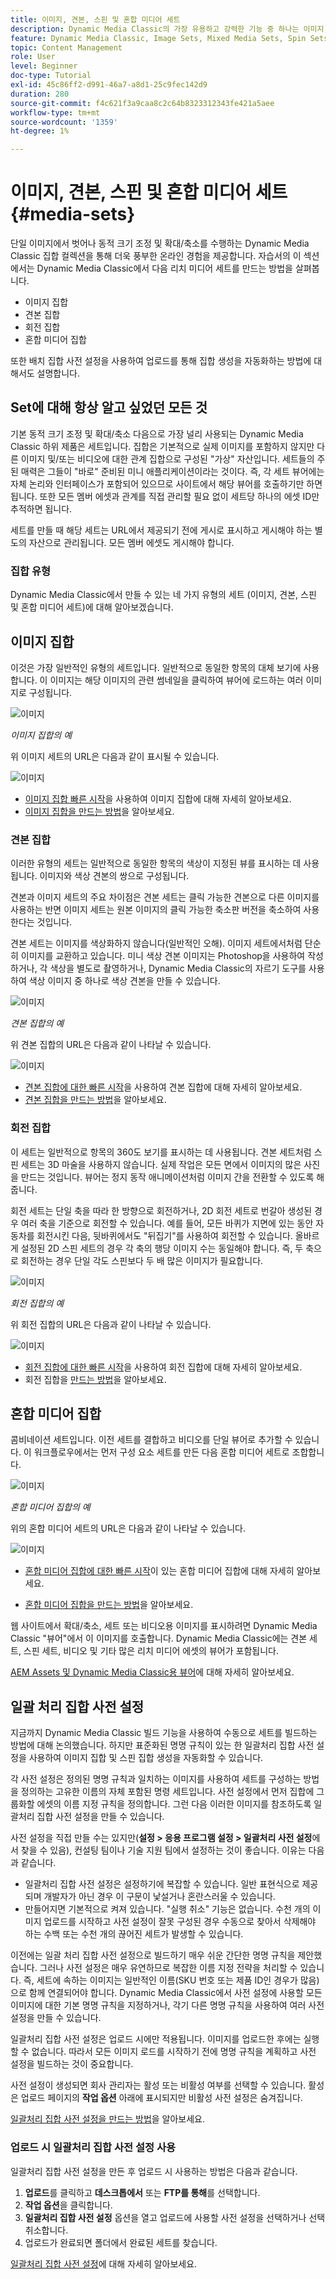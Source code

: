 ```yaml
---
title: 이미지, 견본, 스핀 및 혼합 미디어 세트
description: Dynamic Media Classic의 가장 유용하고 강력한 기능 중 하나는 이미지, 견본, 스핀 및 혼합 미디어 세트와 같은 리치 미디어 세트를 만들 수 있도록 지원하는 것입니다. 각 리치 미디어 세트가 무엇이며 Dynamic Media Classic에서 각 유형을 만드는 방법을 알아봅니다. 그런 다음 업로드 시 리치 미디어 세트를 만드는 프로세스를 자동화하는 일괄처리 세트 사전 설정에 대해 자세히 알아보십시오.
feature: Dynamic Media Classic, Image Sets, Mixed Media Sets, Spin Sets
topic: Content Management
role: User
level: Beginner
doc-type: Tutorial
exl-id: 45c86ff2-d991-46a7-a8d1-25c9fec142d9
duration: 280
source-git-commit: f4c621f3a9caa8c2c64b8323312343fe421a5aee
workflow-type: tm+mt
source-wordcount: '1359'
ht-degree: 1%

---
```


# 이미지, 견본, 스핀 및 혼합 미디어 세트 {#media-sets}

단일 이미지에서 벗어나 동적 크기 조정 및 확대/축소를 수행하는 Dynamic Media Classic 집합 컬렉션을 통해 더욱 풍부한 온라인 경험을 제공합니다. 자습서의 이 섹션에서는 Dynamic Media Classic에서 다음 리치 미디어 세트를 만드는 방법을 살펴봅니다.

- 이미지 집합
- 견본 집합
- 회전 집합
- 혼합 미디어 집합

또한 배치 집합 사전 설정을 사용하여 업로드를 통해 집합 생성을 자동화하는 방법에 대해서도 설명합니다.

## Set에 대해 항상 알고 싶었던 모든 것

기본 동적 크기 조정 및 확대/축소 다음으로 가장 널리 사용되는 Dynamic Media Classic 하위 제품은 세트입니다. 집합은 기본적으로 실제 이미지를 포함하지 않지만 다른 이미지 및/또는 비디오에 대한 관계 집합으로 구성된 &quot;가상&quot; 자산입니다. 세트들의 주된 매력은 그들이 &quot;바로&quot; 준비된 미니 애플리케이션이라는 것이다. 즉, 각 세트 뷰어에는 자체 논리와 인터페이스가 포함되어 있으므로 사이트에서 해당 뷰어를 호출하기만 하면 됩니다. 또한 모든 멤버 에셋과 관계를 직접 관리할 필요 없이 세트당 하나의 에셋 ID만 추적하면 됩니다.

세트를 만들 때 해당 세트는 URL에서 제공되기 전에 게시로 표시하고 게시해야 하는 별도의 자산으로 관리됩니다. 모든 멤버 에셋도 게시해야 합니다.

### 집합 유형

Dynamic Media Classic에서 만들 수 있는 네 가지 유형의 세트 (이미지, 견본, 스핀 및 혼합 미디어 세트)에 대해 알아보겠습니다.

## 이미지 집합

이것은 가장 일반적인 유형의 세트입니다. 일반적으로 동일한 항목의 대체 보기에 사용합니다. 이 이미지는 해당 이미지의 관련 썸네일을 클릭하여 뷰어에 로드하는 여러 이미지로 구성됩니다.

![이미지](assets/media-sets/image-set-1.jpg)

_이미지 집합의 예_

위 이미지 세트의 URL은 다음과 같이 표시될 수 있습니다.

![이미지](assets/media-sets/image-set-url-1.png)

- [이미지 집합 빠른 시작](https://experienceleague.adobe.com/docs/dynamic-media-classic/using/image-sets/quick-start-image-sets.html?lang=ko)을 사용하여 이미지 집합에 대해 자세히 알아보세요.
- [이미지 집합을 만드는 방법](https://experienceleague.adobe.com/docs/dynamic-media-classic/using/image-sets/creating-image-set.html?lang=ko#creating-an-image-set)을 알아보세요.

### 견본 집합

이러한 유형의 세트는 일반적으로 동일한 항목의 색상이 지정된 뷰를 표시하는 데 사용됩니다. 이미지와 색상 견본의 쌍으로 구성됩니다.

견본과 이미지 세트의 주요 차이점은 견본 세트는 클릭 가능한 견본으로 다른 이미지를 사용하는 반면 이미지 세트는 원본 이미지의 클릭 가능한 축소판 버전을 축소하여 사용한다는 것입니다.

견본 세트는 이미지를 색상화하지 않습니다(일반적인 오해). 이미지 세트에서처럼 단순히 이미지를 교환하고 있습니다. 미니 색상 견본 이미지는 Photoshop을 사용하여 작성하거나, 각 색상을 별도로 촬영하거나, Dynamic Media Classic의 자르기 도구를 사용하여 색상 이미지 중 하나로 색상 견본을 만들 수 있습니다.

![이미지](assets/media-sets/image-set-2.jpg)

_견본 집합의 예_

위 견본 집합의 URL은 다음과 같이 나타날 수 있습니다.

![이미지](assets/media-sets/image-set_url.png)

- [견본 집합에 대한 빠른 시작](https://experienceleague.adobe.com/docs/dynamic-media-classic/using/swatch-sets/quick-start-swatch-sets.html?lang=ko)을 사용하여 견본 집합에 대해 자세히 알아보세요.
- [견본 집합을 만드는 방법](https://experienceleague.adobe.com/docs/dynamic-media-classic/using/swatch-sets/creating-swatch-set.html?lang=ko#creating-a-swatch-set)을 알아보세요.

### 회전 집합

이 세트는 일반적으로 항목의 360도 보기를 표시하는 데 사용됩니다. 견본 세트처럼 스핀 세트는 3D 마술을 사용하지 않습니다. 실제 작업은 모든 면에서 이미지의 많은 사진을 만드는 것입니다. 뷰어는 정지 동작 애니메이션처럼 이미지 간을 전환할 수 있도록 해줍니다.

회전 세트는 단일 축을 따라 한 방향으로 회전하거나, 2D 회전 세트로 번갈아 생성된 경우 여러 축을 기준으로 회전할 수 있습니다. 예를 들어, 모든 바퀴가 지면에 있는 동안 자동차를 회전시킨 다음, 뒷바퀴에서도 &quot;뒤집기&quot;를 사용하여 회전할 수 있습니다. 올바르게 설정된 2D 스핀 세트의 경우 각 축의 행당 이미지 수는 동일해야 합니다. 즉, 두 축으로 회전하는 경우 단일 각도 스핀보다 두 배 많은 이미지가 필요합니다.

![이미지](assets/media-sets/image-set-3.png)

_회전 집합의 예_

위 회전 집합의 URL은 다음과 같이 나타날 수 있습니다.

![이미지](assets/media-sets/spin-set.png)

- [회전 집합에 대한 빠른 시작](https://experienceleague.adobe.com/docs/dynamic-media-classic/using/spin-sets/quick-start-spin-sets.html?lang=ko)을 사용하여 회전 집합에 대해 자세히 알아보세요.
- 회전 집합을 [만드는 방법](https://experienceleague.adobe.com/docs/dynamic-media-classic/using/spin-sets/creating-spin-set.html?lang=ko#creating-a-spin-set)을 알아보세요.

## 혼합 미디어 집합

콤비네이션 세트입니다. 이전 세트를 결합하고 비디오를 단일 뷰어로 추가할 수 있습니다. 이 워크플로우에서는 먼저 구성 요소 세트를 만든 다음 혼합 미디어 세트로 조합합니다.

![이미지](assets/media-sets/image-set-4.png)

_혼합 미디어 집합의 예_

위의 혼합 미디어 세트의 URL은 다음과 같이 나타날 수 있습니다.

![이미지](assets/media-sets/image-set-url-1.png)

- [혼합 미디어 집합에 대한 빠른 시작](https://experienceleague.adobe.com/docs/dynamic-media-classic/using/mixed-media-sets/quick-start-mixed-media-sets.html?lang=ko)이 있는 혼합 미디어 집합에 대해 자세히 알아보세요.

- [혼합 미디어 집합을 만드는 방법](https://experienceleague.adobe.com/docs/dynamic-media-classic/using/mixed-media-sets/creating-mixed-media-set.html?lang=ko#creating-a-mixed-media-set)을 알아보세요.

웹 사이트에서 확대/축소, 세트 또는 비디오용 이미지를 표시하려면 Dynamic Media Classic &quot;뷰어&quot;에서 이 이미지를 호출합니다. Dynamic Media Classic에는 견본 세트, 스핀 세트, 비디오 및 기타 많은 리치 미디어 에셋의 뷰어가 포함됩니다.

[AEM Assets 및 Dynamic Media Classic용 뷰어](https://experienceleague.adobe.com/docs/dynamic-media-developer-resources/library/viewers-aem-assets-dmc/c-html5-s7-aem-asset-viewers.html?lang=ko)에 대해 자세히 알아보세요.

## 일괄 처리 집합 사전 설정

지금까지 Dynamic Media Classic 빌드 기능을 사용하여 수동으로 세트를 빌드하는 방법에 대해 논의했습니다. 하지만 표준화된 명명 규칙이 있는 한 일괄처리 집합 사전 설정을 사용하여 이미지 집합 및 스핀 집합 생성을 자동화할 수 있습니다.

각 사전 설정은 정의된 명명 규칙과 일치하는 이미지를 사용하여 세트를 구성하는 방법을 정의하는 고유한 이름의 자체 포함된 명령 세트입니다. 사전 설정에서 먼저 집합에 그룹화할 에셋의 이름 지정 규칙을 정의합니다. 그런 다음 이러한 이미지를 참조하도록 일괄처리 집합 사전 설정을 만들 수 있습니다.

사전 설정을 직접 만들 수는 있지만(**설정 > 응용 프로그램 설정 > 일괄처리 사전 설정**&#x200B;에서 찾을 수 있음), 컨설팅 팀이나 기술 지원 팀에서 설정하는 것이 좋습니다. 이유는 다음과 같습니다.

- 일괄처리 집합 사전 설정은 설정하기에 복잡할 수 있습니다. 일반 표현식으로 제공되며 개발자가 아닌 경우 이 구문이 낯설거나 혼란스러울 수 있습니다.
- 만들어지면 기본적으로 켜져 있습니다. &quot;실행 취소&quot; 기능은 없습니다. 수천 개의 이미지 업로드를 시작하고 사전 설정이 잘못 구성된 경우 수동으로 찾아서 삭제해야 하는 수백 또는 수천 개의 끊어진 세트가 발생할 수 있습니다.

이전에는 일괄 처리 집합 사전 설정으로 빌드하기 매우 쉬운 간단한 명명 규칙을 제안했습니다. 그러나 사전 설정은 매우 유연하므로 복잡한 이름 지정 전략을 처리할 수 있습니다. 즉, 세트에 속하는 이미지는 일반적인 이름(SKU 번호 또는 제품 ID인 경우가 많음)으로 함께 연결되어야 합니다. Dynamic Media Classic에서 사전 설정에 사용할 모든 이미지에 대한 기본 명명 규칙을 지정하거나, 각기 다른 명명 규칙을 사용하여 여러 사전 설정을 만들 수 있습니다.

일괄처리 집합 사전 설정은 업로드 시에만 적용됩니다. 이미지를 업로드한 후에는 실행할 수 없습니다. 따라서 모든 이미지 로드를 시작하기 전에 명명 규칙을 계획하고 사전 설정을 빌드하는 것이 중요합니다.

사전 설정이 생성되면 회사 관리자는 활성 또는 비활성 여부를 선택할 수 있습니다. 활성은 업로드 페이지의 **작업 옵션** 아래에 표시되지만 비활성 사전 설정은 숨겨집니다.

[일괄처리 집합 사전 설정을 만드는 방법](https://experienceleague.adobe.com/docs/dynamic-media-classic/using/setup/application-setup.html?lang=ko#creating-a-batch-set-preset)을 알아보세요.

### 업로드 시 일괄처리 집합 사전 설정 사용

일괄처리 집합 사전 설정을 만든 후 업로드 시 사용하는 방법은 다음과 같습니다.

1. **업로드**&#x200B;를 클릭하고 **데스크톱에서** 또는 **FTP를 통해**&#x200B;를 선택합니다.
2. **작업 옵션**&#x200B;을 클릭합니다.
3. **일괄처리 집합 사전 설정** 옵션을 열고 업로드에 사용할 사전 설정을 선택하거나 선택 취소합니다.
4. 업로드가 완료되면 폴더에서 완료된 세트를 찾습니다.

[일괄처리 집합 사전 설정](https://experienceleague.adobe.com/docs/dynamic-media-classic/using/setup/application-setup.html?lang=ko#batch-set-presets)에 대해 자세히 알아보세요.
